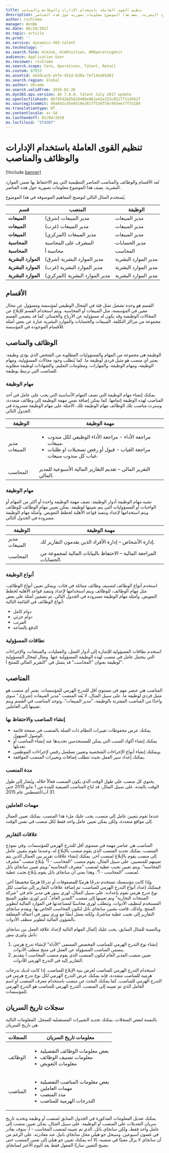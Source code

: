 ```yaml
---
title: تنظيم القوى العاملة باستخدام الإدارات والوظائف والمناصب
description: تُعد الأقسام والوظائف والمناصب العناصر التنظيمية التي يتم الاحتفاظ بها ضمن الموارد البشرية. يصف هذا الموضوع معلومات تصورية حول هذه العناصر.
author: rschloma
manager: AnnBe
ms.date: 06/20/2017
ms.topic: article
ms.prod: ''
ms.service: dynamics-365-talent
ms.technology: ''
ms.search.form: HcmJob, HcmPosition, OMOperatingUnit
audience: Application User
ms.reviewer: rschloma
ms.search.scope: Core, Operations, Talent, Retail
ms.custom: 87933
ms.assetid: eb5dcacb-a5fe-451d-b30a-7ef14da65d81
ms.search.region: Global
ms.author: dkrame
ms.search.validFrom: 2016-02-28
ms.dyn365.ops.version: AX 7.0.0, Talent July 2017 update
ms.openlocfilehash: 8b74542b85810409e062a42e323c0527711d562f
ms.sourcegitcommit: 49a642cd5e0519e381ff558f59c993ee77f55108
ms.translationtype: HT
ms.contentlocale: ar-SA
ms.lasthandoff: 02/04/2019
ms.locfileid: "374387"
---
```

# <a name="organize-your-workforce-by-using-departments-jobs-and-positions"></a>تنظيم القوى العاملة باستخدام الإدارات والوظائف والمناصب

[!include [banner](includes/banner.md)]


تُعد الأقسام والوظائف والمناصب العناصر التنظيمية التي يتم الاحتفاظ بها ضمن الموارد البشرية. يصف هذا الموضوع معلومات تصورية حول هذه العناصر. 

يُستخدم المثال التالي لتوضيح المفاهيم الموصوفة في هذا الموضوع.

|**قسم**|**المنصب**|**الوظيفة**|
|---|---|---|
|**المبيعات**|مدير المبيعات (شرق)|مدير المبيعات|
|**المبيعات**|مدير المبيعات (غرب)|مدير المبيعات|
|**المبيعات**|مدير المبيعات (المركزي)|مدير المبيعات|
|**المحاسبة**|المشرف على المحاسبة|مدير الحسابات|
|**المحاسبة**|محاسبة أ|المحاسب|
|**الموارد البشرية**|مدير الموارد البشرية (شرق)|مدير الموارد البشرية|
|**الموارد البشرية**|مدير الموارد البشرية (غرب)|مدير الموارد البشرية|
|**الموارد البشرية**|مدير الموارد البشرية (المركزي)|مدير الموارد البشرية|


 <a name="departments"></a>الأقسام
------------

القسم هو وحدة تشغيل تمثل فئة في المجال الوظيفي لمؤسسة ومسؤول عن مجال معين في المؤسسة، مثل المبيعات أو المحاسبة. ويتم استخدام القسم للإبلاغ عن المجالات الوظيفية وقد يكون له مسؤولية عن الأرباح والخسائر. كما قد يتضمن القسم مجموعة من مراكز التكلفة. المبيعات والحسابات والموارد البشرية عبارة عن بعض أمثلة للأقسام الموجودة في المؤسسة.

## <a name="jobs-and-positions"></a> الوظائف والمناصب
الوظيفة هي مجموعة من المهام والمسؤوليات المطلوبة من الشخص الذي يؤدي وظيفة. يعتبر أي منصب هو مثيل فردي لوظيفة ما. كما يُتطلب وجود مجالات المسؤولية، ومهام الوظيفة، ومهام الوظيفة، والمهارات، ومعلومات التعليم، والشهادات لوظيفة مطلوبة للمناصب التي ترتبط بوظيفة.
### <a name="job-tasks"></a>مهام الوظيفة

يمكنك إنشاء مهام الوظيفة التي تصف المهام الأساسية التي يجب على عامل في أحد المناصب لهذه الوظيفة إتمامها. كما يمكن إضافة نفس مهمة الوظيفة إلى وظائف متعددة، وسترث مناصب تلك الوظائف مهام الوظيفة تلك. الأمثلة على مهام الوظيفة مسرودة في الجدول التالي.

<table>
<thead>
<tr class="header">
<th>الوظيفة</th>
<th>مهمة الوظيفة</th>
</tr>
</thead>
<tbody>
<tr class="odd">
<td>مدير المبيعات</td>
<td><ul>
<li><span class="input">مراجعة الأداء</span> - مراجعة الأداء الوظيفي لكل مندوب مبيعات.</li>
<li><span class="input">مراجعة الغياب</span> - قبول أو رفض تسجيلات او طلبات غياب كل مندوب مبيعات.</li>
</ul></td>
</tr>
<tr class="even">
<td>المحاسب</td>
<td><span class="input">التقرير المالي</span> – تقديم التقارير المالية الأسبوعية للمدير المالي.</td>
</tr>
</tbody>
</table>

### <a name="job-functions"></a>مهام الوظيفة

تشبه مهام الوظيفة أدوار الوظيفة. تصف مهمة الوظيفة واحدة أو أكثر من المهام أو الواجبات أو المسؤوليات التي يتم تعيينها لوظيفة. يمكن تعيين مهام الوظائف للوظائف ويتم استخدامها لإعداد وتنفيذ قواعد الأهلية لخطط التعويض. وأمثلة مهام الوظيفة مسرودة في الجدول التالي.

| الوظيفة           | مهمة الوظيفة                                                |
|---------------|-------------------------------------------------------------|
| مدير المبيعات | إدارة الأشخاص – إدارة الأفراد الذين يقدمون التقارير لك.               |
| المحاسب    | المراجعة المالية – الاحتفاظ بالبيانات المالية لمجموعة من الحسابات. |

### <a name="job-types"></a>أنواع الوظيفة

استخدم أنواع الوظائف لتصنيف وظائف مماثلة في فئات. ويمكن تعيين أنواع الوظائف، مثل مهام الوظائف، للوظائف ويتم استخدامها لإعداد وتنفيذ قواعد الأهلية لخطط التعويض. وأمثلة مهام الوظيفة مسرودة في الجدول التالي. تم تضمين أمثلة على بعض أنواع الوظائف في القائمة التالية:
-   دوام كامل
-   دوام جزئي
-   المرتب
-   الدفع بالساعة

### <a name="areas-of-responsibility"></a>نطاقات المسؤولية

استخدم نطاقات المسؤولية للإشارة إلى أدوار العمل، والعمليات، والمنتجات، والإجراءات التي يتحمل عامل في منصب لهذه الوظيفة المسؤولية عنها. ومثال لمجال المسؤولية لوظيفة بعنوان "المحاسب" قد يتمثل في "التقرير المالي للمنتج أ".

<a name="positions"></a>المناصب
----------

المناصب هي عنصر مهم في مستوى أقل للتدرج الهرمي للمؤسسات. يعتبر أي منصب هو مثيل فردي لوظيفة ما. على سبيل المثال، لا يُعد المنصب "مدير المبيعات (شرق)،" سوى واحدًا من المناصب المقترنة بالوظيفة، "مدير المبيعات". وتوجد المناصب في القسم ويتم تعيينها إلى العاملين.‬
### <a name="position-creation-and-maintenance"></a>إنشاء المناصب والاحتفاظ بها

-   يمكنك عرض محفوظات تغييرات النظام ذات الصلة بالمنصب في صفحة قائمة الوصول السهول.
-   يمكنك إنشاء أكواد السبب التي يمكن للمستخدمين تحديدها عند إنشاء المناصب أو تعديلها.
-   ويمكنك إنشاء أنواع الإجراءات الشخصية وتعيين تسلسل رقمي لإجراءات الموظفين.
-   يمكنك إعداد سير العمل بحيث تتطلب إضافات وتغييرات المنصب الموافقة.

### <a name="position-duration"></a>مدة المنصب

يحتوي كل منصب على طول الوقت الذي يكون المنصب فعالاً خلاله. ويُشار إلى طول الوقت بالمدة. على سبيل المثال، قد تُتاح المناصب الصيفية للمدة من 1 مايو 2015 حتى 31 آب/أغسطس عام 2015.

### <a name="worker-assignments"></a>مهمات العاملين

عندما تقوم بتعيين عامل إلى منصب، يجب عليك ملء هذا المنصب. يمكنك تعيين العمال إلى مواقع متعددة، ولكن يمكن تعيين عامل واحد فقط لكل منصب في نفس الوقت.

### <a name="reporting-relationships"></a>علاقات التقارير

المناصب هي عناصر مهمة في مستوى أقل للتدرج الهرمي للمؤسسات. وفي نموذج المنصب، يمكنك تحديد المنصب الذي يقوم منصب بالإبلاغ له. وعندما تقوم بتعيين عامل إلى منصب يقوم بالإبلاغ لمنصب آخر، يمكنك إنشاء علاقات تقرير بين العمال الذين يتم تعيينهم للمنصبين. على سبيل المثال، يقوم منصب "المحاسب - أ" بإبلاغ منصب "مشرف المحاسبة". ويتم تعيين نجيب عطية لمنصب "مشرف المحاسبة"،ويتم تعيين سانجاي باتل لمنصب "المحاسب - أ". وهذا يعني أن سانجاي باتل يقوم بإبلاغ نجيب عطية. 

وإذا كانت مؤسستك تستخدم تدرجًا هرميًا للمصفوفات أو تدرجًا هرميًا مخصصًا آخر، فيمكنك إعداد أنواع التدرج الهرمي للمناصب، ثم إضافة علاقات التقارير إلى مناصب لكل نوع تدرج هرمي تقوم بإعداده. على سبيل المثال، لوري بينور هي مدير عام في "شركة المنتجات التجارية" وتم تعيينها إلى منصب "المدير العام". تُدير لوري تطوير المنتج المستخدم لتنظيف الأدوات. وتتطلب لوري محاسبًا لمساعدتها في الموارد المالية لتطوير المنتج. ولذلك، قامت بتعيين سانجاي باتل لتكون المحاسب الخاص بها. ويقدم سانجاي التقارير إلى نجيب عطية مباشرةً، ولكنه يعمل أيضًا مع وري بينور في أعماله المتعلقة بالشؤون المالية لتطوير منظف الأدوات. 

وبالنسبة للمثال السابق، يجب عليك إكمال المهام التالية لإعداد علاقة العمل بين سانجاي باتيل ولوري بينور:
1.  إنشاء نوع التدرج الهرمي للمناصب المخصص المسمى "الأداة" لإنشاء تدرج هرمي يتضمن المناصب المسؤولة عن العمل في منتج منظف الأدوات.
2.  تعيين منصب المدير العام ليكون المنصب الذي يقوم منصب المحاسب أ بتقديم التقارير إليه في التدرج الهرمي للأدوات.

استخدام التدرج الهرمي للمناصب لعرض بنية الإبلاغ للمناصب. إذا كانت لديك تدرجات هرمية للمناصب متعددة، فإنه يمكنك عرض التدرج الهرمي لكل نوع تدرج هرمي في التدرج الهرمي للمناصب. كما يمكنك البحث عن منصب باستخدام معرف المنصب أو اسم العامل الذي تم تعيينه إلى المنصب. التدرج الهرمي للمناصب هو التدرج الهرمي للمؤسسات.

## <a name="date-effective-records"></a>سجلات تاريخ السريان
بالنسبة لبعض السجلات، يمكنك تحديد التغييرات المستقبلية للسجل. المعلومات التالية هي تاريخ السريان.

<table>
<thead>
<tr class="header">
<th>السجلات</th>
<th>معلومات تاريخ السريان</th>
</tr>
</thead>
<tbody>
<tr class="odd">
<td>الوظائف</td>
<td><ul>
<li>بعض معلومات الوظائف التفصيلية</li>
<li>معلومات تصنيف الوظائف</li>
<li>معلومات التعويض</li>
</ul></td>
</tr>
<tr class="even">
<td>المناصب</td>
<td><ul>
<li>بعض معلومات المناصب التفصيلية</li>
<li>مهمات العاملين</li>
<li>مدد المنصب</li>
<li>التدرجات الهرمية للمناصب</li>
</ul></td>
</tr>
</tbody>
</table>

يمكنك تعديل المعلومات المذكورة في الجدول السابق لمنصب أو وظيفة وتحديد تاريخ سريان التعديلات على المنصب أو الوظيفة. على سبيل المثال، يمكن تعيين منصب إلى عامل واحد فقط، ولكن سانجاي باتل، الذي تم تعيينه لمنصب المحاسب - أ، سوف يغادر في غضون أسبوعين. وسيحل جو هيلي محل سانجاي باتيل عند مغادرته. على الرغم من أن سانجاي لا يزال معينًا في منصبه، إلا أنه يمكنك تعيين جو هيلي إلى نفس المنصب حتى يصبح التعيين ساريًا المعول فقط بعد اليوم الأخير لسانجاي.





